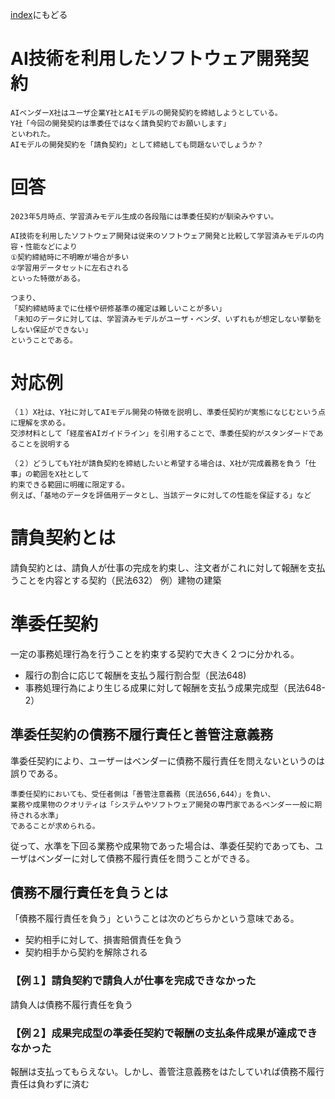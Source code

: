 [index](/mynote.github.io/)にもどる

# AI技術を利用したソフトウェア開発契約


```
AIベンダーX社はユーザ企業Y社とAIモデルの開発契約を締結しようとしている。
Y社「今回の開発契約は準委任ではなく請負契約でお願いします」
といわれた。
AIモデルの開発契約を「請負契約」として締結しても問題ないでしょうか？
```

# 回答

```
2023年5月時点、学習済みモデル生成の各段階には準委任契約が馴染みやすい。

AI技術を利用したソフトウェア開発は従来のソフトウェア開発と比較して学習済みモデルの内容・性能などにより
①契約締結時に不明瞭が場合が多い
②学習用データセットに左右される
といった特徴がある。

つまり、
「契約締結時までに仕様や研修基準の確定は難しいことが多い」
「未知のデータに対しては、学習済みモデルがユーザ・ベンダ、いずれもが想定しない挙動をしない保証ができない」
ということである。
```

# 対応例

```
（１）X社は、Y社に対してAIモデル開発の特徴を説明し、準委任契約が実態になじむという点に理解を求める。
交渉材料として「経産省AIガイドライン」を引用することで、準委任契約がスタンダードであることを説明する

（２）どうしてもY社が請負契約を締結したいと希望する場合は、X社が完成義務を負う「仕事」の範囲をX社として
約束できる範囲に明確に限定する。
例えば、「基地のデータを評価用データとし、当該データに対しての性能を保証する」など

```

# 請負契約とは

請負契約とは、請負人が仕事の完成を約束し、注文者がこれに対して報酬を支払うことを内容とする契約（民法632）
例）建物の建築

# 準委任契約

一定の事務処理行為を行うことを約束する契約で大きく２つに分かれる。

- 履行の割合に応じて報酬を支払う履行割合型（民法648)
- 事務処理行為により生じる成果に対して報酬を支払う成果完成型（民法648-2）


## 準委任契約の債務不履行責任と善管注意義務

準委任契約により、ユーザーはベンダーに債務不履行責任を問えないというのは誤りである。

```
準委任契約においても、受任者側は「善管注意義務（民法656,644）」を負い、
業務や成果物のクオリティは「システムやソフトウェア開発の専門家であるベンダー一般に期待される水準」
であることが求められる。
```

従って、水準を下回る業務や成果物であった場合は、準委任契約であっても、ユーザはベンダーに対して債務不履行責任を問うことができる。


## 債務不履行責任を負うとは

「債務不履行責任を負う」ということは次のどちらかという意味である。

- 契約相手に対して、損害賠償責任を負う
- 契約相手から契約を解除される


### 【例１】請負契約で請負人が仕事を完成できなかった

請負人は債務不履行責任を負う



### 【例２】成果完成型の準委任契約で報酬の支払条件成果が達成できなかった

報酬は支払ってもらえない。しかし、善管注意義務をはたしていれば債務不履行責任は負わずに済む
